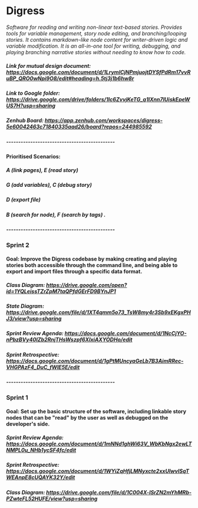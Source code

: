 # Digress  
*Software for reading and writing non-linear text-based stories. Provides tools for variable management, story node editing, and branching/looping stories. It contains markdown-like node content for writer-driven logic and variable modification. It is an all-in-one tool for writing, debugging, and playing branching narrative stories without needing to know how to code.*
##### Link for mutual design document: https://docs.google.com/document/d/1LrymlCjNPmjuojtDYSfPdRm17vvRuBP_QRO0wNpi9O8/edit#heading=h.5tj3j1b6hw8r
##### Link to Google folder: https://drive.google.com/drive/folders/1lc6ZvvjKeTG_q1lXnn7IUiskEpeWUS7H?usp=sharing
##### Zenhub Board: https://app.zenhub.com/workspaces/digress-5e60042463c71840335aad26/board?repos=244985592
##### ---------------------------------------------
#### Prioritised Scenarios: 
##### A (link pages), E (read story)
##### G (add variables), C (debug story)
##### D (export file)
##### B (search for node), F (search by tags)  .
##### ---------------------------------------------
### Sprint 2

#### Goal: Improve the Digress codebase by making creating and playing stories both accessible through the command line, and being able to export and import files through a specific data format.
##### Class Diagram: https://drive.google.com/open?id=1YQLeissTZrZpM7taQPfdGErFD9BYnJP1
##### State Diagram: https://drive.google.com/file/d/1XT4qmm5o73_TsW8my4r3Sb9xEKgxPHJ3/view?usp=sharing
##### Sprint Review Agenda: https://docs.google.com/document/d/1NcCjYO-nPbzBVy40lZb2RnjTHsWszpf6XlxiAXYODHo/edit
##### Sprint Retrospective: https://docs.google.com/document/d/1gPtMUncyaGeLb7B3AimRRec-VHGPAzF4_DuC_fWIE5E/edit
##### ---------------------------------------------
### Sprint 1

#### Goal: Set up the basic structure of the software, including linkable story nodes that can be "read" by the user as well as debugged on the developer's side.
##### Sprint Review Agenda: https://docs.google.com/document/d/1mNNd1ghWi63V_WbKbNgx2ewLTNMPL0u_NHb1ycSF4fc/edit
##### Sprint Retrospective: https://docs.google.com/document/d/1WYiZqHfjLMNyxcte2xxUlwvlSqTWEAnpE8cUQAYK32Y/edit
##### Class Diagram: https://drive.google.com/file/d/1C004X-lSrZN2mYhMRb-PZwteFL52HUFE/view?usp=sharing

